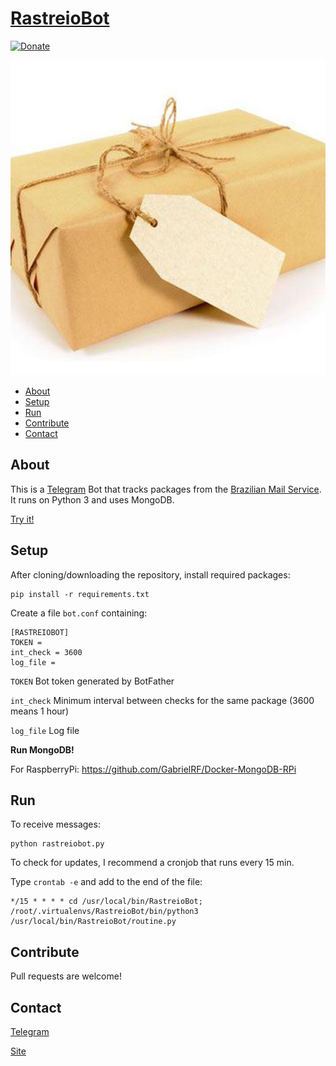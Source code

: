 # [RastreioBot](http://telegram.me/RastreioBot) 

[![Donate](https://img.shields.io/badge/Donate-PayPal-green.svg)](https://www.paypal.com/cgi-bin/webscr?cmd=_s-xclick&hosted_button_id=7Q29T7QE6A948)

![Rastreiobot](https://github.com/GabrielRF/RastreioBot/blob/master/icon.jpg?raw=true)

* [About](#about)
* [Setup](#setup)
* [Run](#run)
* [Contribute](#contribute)
* [Contact](#contact)

## About

This is a [Telegram](http://telegram.org) Bot that tracks packages from the [Brazilian Mail Service](https://www.correios.com.br/). It runs on Python 3 and uses MongoDB.

[Try it!](http://telegram.me/RastreioBot)

## Setup

After cloning/downloading the repository, install required packages:

```
pip install -r requirements.txt
```

Create a file `bot.conf` containing:

```
[RASTREIOBOT]
TOKEN = 
int_check = 3600
log_file = 
```

`TOKEN` Bot token generated by BotFather

`int_check` Minimum interval between checks for the same package (3600 means 1 hour)

`log_file` Log file

__Run MongoDB!__

For RaspberryPi: https://github.com/GabrielRF/Docker-MongoDB-RPi

## Run

To receive messages:

```
python rastreiobot.py
```

To check for updates, I recommend a cronjob that runs every 15 min. 

Type `crontab -e` and add to the end of the file:

```
*/15 * * * * cd /usr/local/bin/RastreioBot; /root/.virtualenvs/RastreioBot/bin/python3 /usr/local/bin/RastreioBot/routine.py
```

## Contribute

Pull requests are welcome!

## Contact

[Telegram](http://telegram.me/GabrielRF)

[Site](http://www.gabrf.com)
